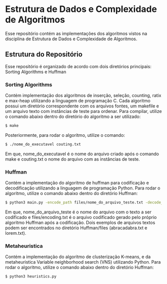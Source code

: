 # Estrutura de Dados e Complexidade de Algoritmos

Esse repositório contém as implementações dos algoritmos vistos na disciplina de Estrutura de Dados e Complexidade de Algoritmos. 

## Estrutura do Repositório

Esse repositório é organizado de acordo com dois diretórios principais: Sorting Algorithms e Huffman

### Sorting Algorithms

Contém implementação dos algoritmos de inserção, seleção, counting, ratix e max-heap utilizando a linguagem de programação C. Cada algoritmo possui um diretório correspondente com os arquivos fontes, um makefile e um arquivo texto com instâncias de teste para ordenar. Para compilar, utilize o comando abaixo dentro do diretório do algoritmo a ser utilizado:

```sh
$ make
```
Posteriormente, para rodar o algoritmo, utilize o comando:
```sh
$ ./nome_do_executavel couting.txt
```
Em que, nome_do_executavel é o nome do arquivo criado após o comando make e couting.txt o nome do arquivo com as instâncias de teste.

### Huffman 

Contém a implementação do algoritmo de huffman para codificação e decodificação utilizando a linguagem de programação Python. Para rodar o algoritmo, utilize o comando abaixo dentro do diretório Huffman:
```sh
$ python3 main.py -encode_path files/nome_do_arquivo_teste.txt -decode_path files/encoding.txt
```
Em que, nome_do_arquivo_teste é o nome do arquivo com o texto a ser codificado e files/encoding.txt é o arquivo codificado gerado pelo próprio algoritmo Huffman após a codificação. Dois exemplos de arquivos textos podem ser encontrados no diretório Huffman/files (abracadabra.txt e lorem.txt).

### Metaheuristica

Contém a implementação do algoritmo de clusterização K-means, e da metaheuristica Variable neighborhood search (VNS) utilizando Python. Para rodar o algoritmo, utilize o comando abaixo dentro do diretório Huffman:

```sh
$ python3 heuristics.py
```


